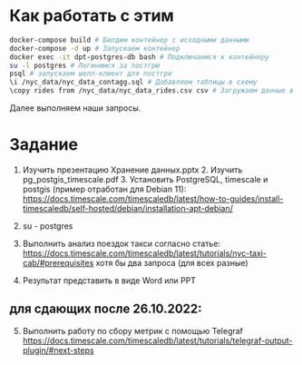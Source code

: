 # Как работать с этим

```sh
docker-compose build # Билдим контейнер с исходными данными
docker-compose -d up # Запускаем контейнер
docker exec -it dpt-postgres-db bash # Подключаемся к контейнеру
su -l postgres # Логинимся за постгрю
psql # запускаем шелл-клиент для постгри
\i /nyc_data/nyc_data_contagg.sql # Добавляем таблицы в схему
\copy rides from /nyc_data/nyc_data_rides.csv csv # Загружаем данные в таблицы
```

Далее выполняем наши запросы.

# Задание

1. Изучить презентацию Хранение данных.pptx
    2. Изучить pg_postgis_timescale.pdf
    3. Установить PostgreSQL, timescale и postgis (пример отработан для Debian 11):
    https://docs.timescale.com/timescaledb/latest/how-to-guides/install-timescaledb/self-hosted/debian/installation-apt-debian/

2. su - postgres
3. Выполнить анализ поездок такси согласно статье:
https://docs.timescale.com/timescaledb/latest/tutorials/nyc-taxi-cab/#prerequisites
хотя бы два запроса (для всех разные)
4. Результат представить в виде Word или PPT

## для сдающих после 26.10.2022: 
5. Выполнить работу по сбору метрик с помощью Telegraf
https://docs.timescale.com/timescaledb/latest/tutorials/telegraf-output-plugin/#next-steps
